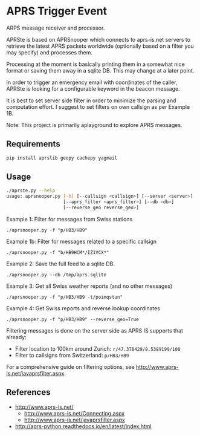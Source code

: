APRS Trigger Event
==========

ARPS message receiver and processor.

APRSte is based on APRSnooper which connects to aprs-is.net servers to retrieve the latest APRS packets
worldwide (optionally based on a filter you may specify) and processes them.

Processing at the moment is basically printing them in a somewhat nice format
or saving them away in a sqlite DB. This may change at a later point.

In order to trigger an emergency email with coordinates of the caller, APRSte is looking for a configurable keyword in the beacon message.

It is best to set server side filter in order to minimize the parsing and computation effort. I suggest to set filters on own callsign as per Example 1B.

Note: This project is primarily aplayground to explore APRS messages.



Requirements
------------

```bash
pip install aprslib geopy cachepy yagmail
```

Usage
-----

```bash
./aprste.py --help
usage: aprsnooper.py [-h] [--callsign <callsign>] [--server <server>]
                     [--aprs_filter <aprs_filter>] [--db <db>]
                     [--reverse_geo reverse_geo>]
```

Example 1: Filter for messages from Swiss stations

    ./aprsnooper.py -f "p/HB3/HB9"
    
Example 1b: Filter for messages related to a specific callsign

    ./aprsnooper.py -f "b/HB9HCM*/IZ1VCX*"

Example 2: Save the full feed to a sqlite DB.

    ./aprsnooper.py --db /tmp/aprs.sqlite

Example 3: Get all Swiss weather reports (and no other messages)

    ./aprsnooper.py -f "p/HB3/HB9 -t/poimqstun"

Example 4: Get Swiss reports and reverse lookup coordinates

    ./aprsnooper.py -f "p/HB3/HB9" --reverse_geo=True

Filtering messages is done on the server side as APRS IS supports that already:

- Filter location to 100km around Zurich: `r/47.378429/8.5389199/100`
- Filter to callsigns from Switzerland: `p/HB3/HB9`

For a comprehensive guide on filtering options, see http://www.aprs-is.net/javaprsfilter.aspx.

References
----------

- http://www.aprs-is.net/
    - http://www.aprs-is.net/Connecting.aspx
    - http://www.aprs-is.net/javaprsfilter.aspx
- http://aprs-python.readthedocs.io/en/latest/index.html
